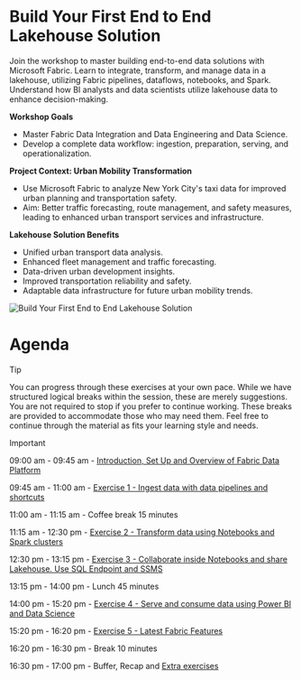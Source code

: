 # Build Your First End to End Lakehouse Solution

Join the workshop to master building end-to-end data solutions with Microsoft Fabric. Learn to integrate, transform, and manage data in a lakehouse, utilizing Fabric pipelines, dataflows, notebooks, and Spark. Understand how BI analysts and data scientists utilize lakehouse data to enhance decision-making.

**Workshop Goals**
- Master Fabric Data Integration and Data Engineering and Data Science.
- Develop a complete data workflow: ingestion, preparation, serving, and operationalization.

**Project Context: Urban Mobility Transformation**
- Use Microsoft Fabric to analyze New York City's taxi data for improved urban planning and transportation safety.
- Aim: Better traffic forecasting, route management, and safety measures, leading to enhanced urban transport services and infrastructure.

**Lakehouse Solution Benefits**
- Unified urban transport data analysis.
- Enhanced fleet management and traffic forecasting.
- Data-driven urban development insights.
- Improved transportation reliability and safety.
- Adaptable data infrastructure for future urban mobility trends.

![Build Your First End to End Lakehouse Solution](screenshots/start/diagram.png)

# Agenda

> [!TIP]
> You can progress through these exercises at your own pace. While we have structured logical breaks within the session, these are merely suggestions. You are not required to stop if you prefer to continue working. These breaks are provided to accommodate those who may need them. Feel free to continue through the material as fits your learning style and needs.


> [!IMPORTANT]
> 09:00 am - 09:45 am - [Introduction, Set Up and Overview of Fabric Data Platform](exercise-0-setup/start.md)
> 
> 09:45 am - 11:00 am - [Exercise 1 - Ingest data with data pipelines and shortcuts](./exercise-1/exercise-1.md) 
> 
> 11:00 am - 11:15 am - Coffee break 15 minutes
> 
> 11:15 am - 12:30 pm - [Exercise 2 - Transform data using Notebooks and Spark clusters](./exercise-2/exercise-2.md)
> 
> 12:30 pm - 13:15 pm - [Exercise 3 - Collaborate inside Notebooks and share Lakehouse. Use SQL Endpoint and SSMS](./exercise-3/exercise-3.md)
> 
> 13:15 pm - 14:00 pm - Lunch 45 minutes
> 
> 14:00 pm - 15:20 pm - [Exercise 4 - Serve and consume data using Power BI and Data Science ](./exercise-4/exercise-4.md)
> 
> 15:20 pm - 16:20 pm - [Exercise 5 - Latest Fabric Features](./exercise-5/exercise-5.md)
> 
> 16:20 pm - 16:30 pm - Break 10 minutes
> 
> 16:30 pm - 17:00 pm - Buffer, Recap and [Extra exercises](exercise-extra/extra.md)
>
